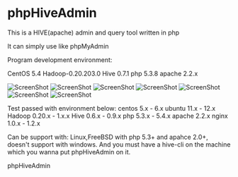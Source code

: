 phpHiveAdmin
============

This is a HIVE(apache) admin and query tool written in php

It can simply use like phpMyAdmin

Program development environment:

CentOS 5.4
Hadoop-0.20.203.0
Hive 0.7.1
php 5.3.8
apache 2.2.x

![ScreenShot](https://raw.github.com/xianglei/phpHiveAdmin/master/screeshot/create_database.jpg)
![ScreenShot](https://raw.github.com/xianglei/phpHiveAdmin/master/screeshot/create_table_1.jpg)
![ScreenShot](https://raw.github.com/xianglei/phpHiveAdmin/master/screeshot/create_table_2.jpg)
![ScreenShot](https://raw.github.com/xianglei/phpHiveAdmin/master/screeshot/query_plan.jpg)
![ScreenShot](https://raw.github.com/xianglei/phpHiveAdmin/master/screeshot/auto_complete.jpg)
![ScreenShot](https://raw.github.com/xianglei/phpHiveAdmin/master/screeshot/browse_hdfs.jpg)
![ScreenShot](https://raw.github.com/xianglei/phpHiveAdmin/master/screeshot/results.jpg)

Test passed with environment below:
centos 5.x - 6.x
ubuntu 11.x - 12.x
Hadoop 0.20.x - 1.x.x
Hive 0.6.x - 0.9.x
php 5.3.x - 5.4.x
apache 2.2.x
nginx 1.0.x - 1.2.x

Can be support with:
Linux,FreeBSD with php 5.3+ and apahce 2.0+, doesn't support with windows.
And you must have a hive-cli on the machine which you wanna put phpHiveAdmin on it.

phpHiveAdmin
